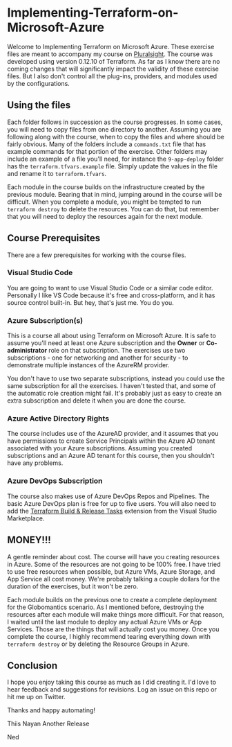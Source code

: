 # Implementing-Terraform-on-Microsoft-Azure

Welcome to Implementing Terraform on Microsoft Azure. These exercise files are meant to accompany my course on [Pluralsight](https://app.pluralsight.com/library/courses/implementing-terraform-microsoft-azure/).  The course was developed using version 0.12.10 of Terraform.  As far as I know there are no coming changes that will significantly impact the validity of these exercise files.  But I also don't control all the plug-ins, providers, and modules used by the configurations.

## Using the files

Each folder follows in succession as the course progresses. In some cases, you will need to copy files from one directory to another. Assuming you are following along with the course, when to copy the files and where should be fairly obvious. Many of the folders include a `commands.txt` file that has example commands for that portion of the exercise. Other folders may include an example of a file you'll need, for instance the `9-app-deploy` folder has the `terraform.tfvars.example` file. Simply update the values in the file and rename it to `terraform.tfvars`.

Each module in the course builds on the infrastructure created by the previous module. Bearing that in mind, jumping around in the course will be difficult. When you complete a module, you might be tempted to run `terraform destroy` to delete the resources. You can do that, but remember that you will need to deploy the resources again for the next module.

## Course Prerequisites

There are a few prerequisites for working with the course files.

### Visual Studio Code

You are going to want to use Visual Studio Code or a similar code editor. Personally I like VS Code because it's free and cross-platform, and it has source control built-in. But hey, that's just me. You do you.

### Azure Subscription(s)

This is a course all about using Terraform on Microsoft Azure. It is safe to assume you'll need at least one Azure subscription and the **Owner** or **Co-administrator** role on that subscription. The exercises use two subscriptions - one for networking and another for security - to demonstrate multiple instances of the AzureRM provider.

You don't have to use two separate subscriptions, instead you could use the same subscription for all the exercises. I haven't tested that, and some of the automatic role creation might fail. It's probably just as easy to create an extra subscription and delete it when you are done the course.

### Azure Active Directory Rights

The course includes use of the AzureAD provider, and it assumes that you have permissions to create Service Principals within the Azure AD tenant associated with your Azure subscriptions. Assuming you created subscriptions and an Azure AD tenant for this course, then you shouldn't have any problems.

### Azure DevOps Subscription

The course also makes use of Azure DevOps Repos and Pipelines. The basic Azure DevOps plan is free for up to five users. You will also need to add the [Terraform Build & Release Tasks](https://marketplace.visualstudio.com/items?itemName=charleszipp.azure-pipelines-tasks-terraform) extension from the Visual Studio Marketplace.

## MONEY!!!

A gentle reminder about cost. The course will have you creating resources in Azure.  Some of the resources are not going to be 100% free. I have tried to use free resources when possible, but Azure VMs, Azure Storage, and App Service all cost money. We're probably talking a couple dollars for the duration of the exercises, but it won't be zero.

Each module builds on the previous one to create a complete deployment for the Globomantics scenario. As I mentioned before, destroying the resources after each module will make things more difficult. For that reason, I waited until the last module to deploy any actual Azure VMs or App Services. Those are the things that will actually cost you money. Once you complete the course, I highly recommend tearing everything down with `terraform destroy` or by deleting the Resource Groups in Azure.

## Conclusion

I hope you enjoy taking this course as much as I did creating it.  I'd love to hear feedback and suggestions for revisions. Log an issue on this repo or hit me up on Twitter.

Thanks and happy automating!

Thiis Nayan Another Release

Ned
